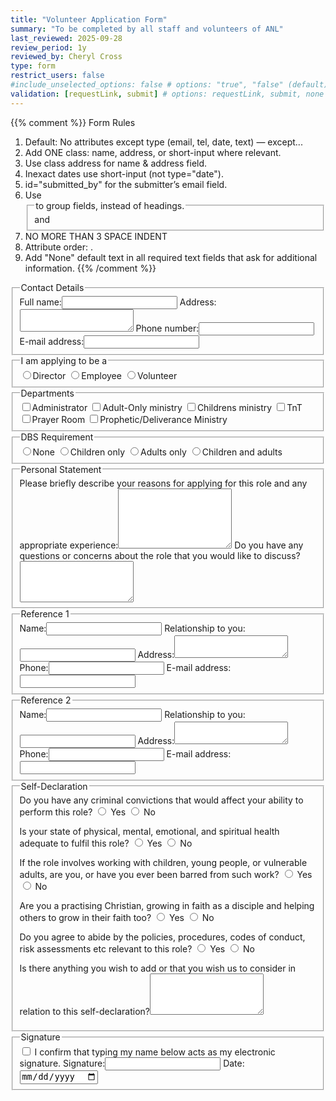 ```yaml
---
title: "Volunteer Application Form"
summary: "To be completed by all staff and volunteers of ANL"
last_reviewed: 2025-09-28
review_period: 1y
reviewed_by: Cheryl Cross
type: form
restrict_users: false
#include_unselected_options: false # options: "true", "false" (default)
validation: [requestLink, submit] # options: requestLink, submit, none (default)
---
```


{{% comment %}}
Form Rules
1. Default: No attributes except type (email, tel, date, text) — except...
2. Add ONE class: name, address, or short-input where relevant.
3. Use class address for name & address field.
4. Inexact dates use short-input (not type="date").
5. id="submitted_by" for the submitter’s email field.
6. Use <fieldset> and <legend> to group fields, instead of headings.
7. NO MORE THAN 3 SPACE INDENT
8. Attribute order: <required> <id> <class> <type> .
9. Add "None" default text in all required text fields that ask for additional information.
{{% /comment %}}

<fieldset>
   <legend>Contact Details</legend>
   <label>Full name:<input required class="name" type="text"></label>
   <label>Address:<textarea required class="address" rows="2"></textarea></label>
   <label>Phone number:<input required type="tel"></label>
   <label>E-mail address:<input required id="submitted_by" type="email"></label>
</fieldset>

<fieldset>
   <legend>I am applying to be a</legend>
   <label><input required type="radio">Director</label>
   <label><input type="radio">Employee</label>
   <label><input type="radio">Volunteer</label>
</fieldset>

<fieldset>
   <legend>Departments</legend>
   <label><input type="checkbox">Administrator</label>
   <label><input type="checkbox">Adult-Only ministry</label>
   <label><input type="checkbox">Childrens ministry</label>
   <label><input type="checkbox">TnT</label>
   <label><input type="checkbox">Prayer Room</label>
   <label><input type="checkbox">Prophetic/Deliverance Ministry</label>
</fieldset>
   
<fieldset>   
   <legend>DBS Requirement</legend>
   <label><input required type="radio">None</label>
   <label><input type="radio">Children only</label>
   <label><input type="radio">Adults only</label>
   <label><input type="radio">Children and adults</label>
</fieldset>

<fieldset>
   <legend>Personal Statement</legend>
   <label>Please briefly describe your reasons for applying for this role and any appropriate experience:<textarea required rows="6"></textarea></label>
   <label>Do you have any questions or concerns about the role that you would like to discuss?<textarea rows="4"></textarea></label>
</fieldset>

<fieldset>
   <legend>Reference 1</legend>
   <label>Name:<input required class="name" type="text"></label>
   <label>Relationship to you:<input required class="short-input" type="text"></label>
   <label>Address:<textarea required class="address" rows="2"></textarea></label>
   <label>Phone:<input required type="tel"></label>
   <label>E-mail address:<input required type="email"></label>
</fieldset>

<fieldset>
   <legend>Reference 2</legend>
   <label>Name:<input required class="name" type="text"></label>
   <label>Relationship to you:<input required class="short-input" type="text"></label>
   <label>Address:<textarea required class="address" rows="2"></textarea></label>
   <label>Phone:<input required type="tel"></label>
   <label>E-mail address:<input required type="email"></label>
</fieldset>

<fieldset>
   <legend>Self-Declaration</legend>
   <label>Do you have any criminal convictions that would affect your ability to perform this role?</label>
   <label><input required type="radio"> Yes</label>
   <label><input type="radio"> No</label>

   <label>Is your state of physical, mental, emotional, and spiritual health adequate to fulfil this role?</label>
   <label><input required type="radio"> Yes</label>
   <label><input type="radio"> No</label>

   <label>If the role involves working with children, young people, or vulnerable adults, are you, or have you ever been barred from such work?</label>
   <label><input required type="radio"> Yes</label>
   <label><input type="radio"> No</label>

   <label>Are you a practising Christian, growing in faith as a disciple and helping others to grow in their faith too?</label>
   <label><input required type="radio"> Yes</label>
   <label><input type="radio"> No</label>

   <label>Do you agree to abide by the policies, procedures, codes of conduct, risk assessments etc relevant to this role?</label>
   <label><input required type="radio"> Yes</label>
   <label><input type="radio"> No</label>

   <label>Is there anything you wish to add or that you wish us to consider in relation to this self-declaration?<textarea rows="4"></textarea></label>
</fieldset>

<fieldset>
   <legend>Signature</legend>
   <label><input required type="checkbox"> I confirm that typing my name below acts as my electronic signature.</label>
   <label>Signature:<input required class="name" type="text"></label>
   <label>Date:<input required class="autofill-today" type="date"></label>
</fieldset>
